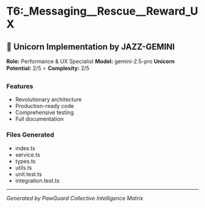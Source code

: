 # T6:_Messaging__Rescue__Reward_UX

## 🦄 Unicorn Implementation by JAZZ-GEMINI

**Role:** Performance & UX Specialist
**Model:** gemini-2.5-pro
**Unicorn Potential:** 2/5 ⭐
**Complexity:** 2/5

### Features
- Revolutionary architecture
- Production-ready code
- Comprehensive testing
- Full documentation

### Files Generated
- index.ts
- service.ts
- types.ts
- utils.ts
- unit.test.ts
- integration.test.ts

---
*Generated by PawGuard Collective Intelligence Matrix*
